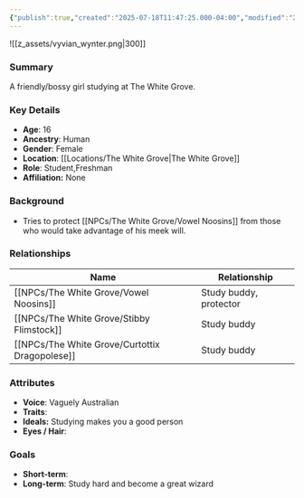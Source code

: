 ```yaml
---
{"publish":true,"created":"2025-07-18T11:47:25.000-04:00","modified":"2025-07-18T12:24:39.000-04:00","cssclasses":""}
---
```


![[z_assets/vyvian_wynter.png|300]]
### Summary
A friendly/bossy girl studying at The White Grove.

### Key Details
- **Age**: 16
- **Ancestry**: Human
- **Gender**: Female
- **Location**: [[Locations/The White Grove\|The White Grove]]
- **Role**: Student,Freshman
- **Affiliation:** None

### Background
- Tries to protect [[NPCs/The White Grove/Vowel Noosins]] from those who would take advantage of his meek will.


### Relationships

| Name                      | Relationship           |
| ------------------------- | ---------------------- |
| [[NPCs/The White Grove/Vowel Noosins]]         | Study buddy, protector |
| [[NPCs/The White Grove/Stibby Flimstock]]      | Study buddy            |
| [[NPCs/The White Grove/Curtottix Dragopolese]] | Study buddy            |

### Attributes
- **Voice**: Vaguely Australian
- **Traits**:  
- **Ideals:** Studying makes you a good person
- **Eyes / Hair**:  

### Goals
- **Short-term**:
- **Long-term**: Study hard and become a great wizard


